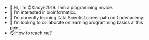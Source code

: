 - 👋 Hi, I’m @Xiaoyi-2019. I am a programming novice. 
- 👀 I’m interested in bioinformatics.
- 🌱 I’m currently learning Data Scientist career path on Codecademy.
- 💞️ I’m looking to collaborate on learning programming basics at this point.
- 📫 How to reach me? 

<!---
Xiaoyi-2019/Xiaoyi-2019 is a ✨ special ✨ repository because its `README.md` (this file) appears on your GitHub profile.
You can click the Preview link to take a look at your changes.
--->
